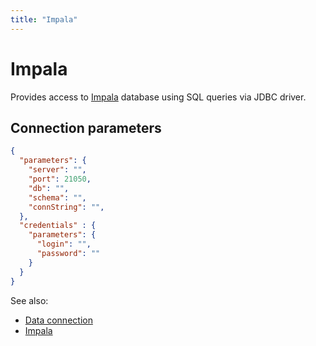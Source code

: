 ```yaml
---
title: "Impala"
---
```

<!-- SUBTITLE: -->

# Impala

Provides access to [Impala](https://impala.apache.org/) database using SQL queries via JDBC driver.

## Connection parameters

```json
{
  "parameters": {
    "server": "",
    "port": 21050,
    "db": "",
    "schema": "",
    "connString": "",
  },
  "credentials" : {
    "parameters": {
      "login": "",
      "password": ""
    }
  }
}
```

See also:

* [Data connection](../data-connection.md)
* [Impala](https://impala.apache.org/)
